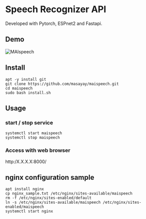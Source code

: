 # Speech Recognizer API
Developed with Pytorch, ESPnet2 and Fastapi.

## Demo
![MAIspeech](https://user-images.githubusercontent.com/92005636/170158341-e8a6f585-6a47-4c9f-8438-395a345d10d5.jpg)

## Install
~~~
apt -y install git
git clone https://github.com/masayay/maispeech.git
cd maispeech
sudo bash install.sh
~~~

## Usage
### start / stop service
~~~
systemctl start maispeech
systemctl stop maispeech
~~~

### Access with web browser
http:/X.X.X.X:8000/


## nginx configuration sample
~~~
apt install nginx
cp nginx_sample.txt /etc/nginx/sites-available/maispeech
rm -f /etc/nginx/sites-enabled/default
ln -s /etc/nginx/sites-available/maispeech /etc/nginx/sites-enabled/maispeech
systemctl start nginx
~~~

